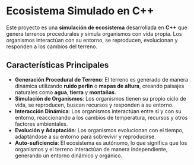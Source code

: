# Ecosistema Simulado en C++

Este proyecto es una **simulación de ecosistema** desarrollada en **C++** que genera terrenos procedurales y simula organismos con vida propia. Los organismos interactúan con su entorno, se reproducen, evolucionan y responden a los cambios del terreno.

## Características Principales

- **Generación Procedural de Terreno**: El terreno es generado de manera dinámica utilizando **ruido perlin** o **mapas de altura**, creando paisajes naturales como **agua**, **tierra** y **montañas**.
- **Simulación de Organismos**: Los organismos tienen su propio ciclo de vida, se reproducen, buscan recursos y responden a su entorno.
- **Interacción Dinámica**: Los organismos interactúan entre sí y con su entorno, reaccionando a los cambios de temperatura, recursos y otros factores ambientales.
- **Evolución y Adaptación**: Los organismos evolucionan con el tiempo, adaptándose a su entorno para sobrevivir y reproducirse.
- **Auto-suficiencia**: El ecosistema es autónomo, lo que significa que los organismos y el terreno interactúan de manera independiente, generando un entorno dinámico y orgánico.
